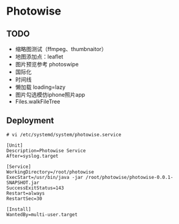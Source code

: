 # Photowise

## TODO
- 缩略图测试（ffmpeg、thumbnaitor）
- 地图添加点：leaflet
- 图片预览参考 photoswipe
- 国际化
- 时间线
- 懒加载 loading=lazy
- 图片勾选模仿iphone照片app
- Files.walkFileTree


## Deployment

```
# vi /etc/systemd/system/photowise.service

[Unit]
Description=Photowise Service
After=syslog.target

[Service]
WorkingDirectory=/root/photowise
ExecStart=/usr/bin/java -jar /root/photowise/photowise-0.0.1-SNAPSHOT.jar
SuccessExitStatus=143
Restart=always
RestartSec=30

[Install]
WantedBy=multi-user.target
```